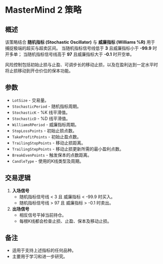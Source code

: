 # MasterMind 2 策略

## 概述

该策略结合 **随机指标 (Stochastic Oscillator)** 与 **威廉指标 (Williams %R)** 用于捕捉极端的超买与超卖区间。
当随机指标信号线低于 **3** 且威廉指标小于 **-99.9** 时开多单；
当随机指标信号线高于 **97** 且威廉指标大于 **-0.1** 时开空单。

风险控制包括初始止损与止盈、可调步长的移动止损，以及在盈利达到一定水平时将止损移动到开仓价位的保本功能。

## 参数

- `LotSize` - 交易量。
- `StochasticPeriod` - 随机指标周期。
- `StochasticK` - %K 线平滑值。
- `StochasticD` - %D 线平滑值。
- `WilliamsRPeriod` - 威廉指标周期。
- `StopLossPoints` - 初始止损点数。
- `TakeProfitPoints` - 初始止盈点数。
- `TrailingStopPoints` - 移动止损距离。
- `TrailingStepPoints` - 移动止损更新所需的最小盈利点数。
- `BreakEvenPoints` - 触发保本的点数距离。
- `CandleType` - 使用的K线类型及周期。

## 交易逻辑

1. **入场信号**
   - 随机指标信号线 < 3 且 威廉指标 < -99.9 时买入。
   - 随机指标信号线 > 97 且 威廉指标 > -0.1 时卖出。
2. **出场信号**
   - 相反信号平掉当前持仓。
   - 每根K线都会检查止损、止盈、保本及移动止损。

## 备注

- 适用于支持上述指标的任何品种。
- 主要用于学习和进一步研究。
